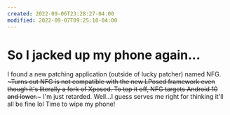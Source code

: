 ```yaml
---
created: 2022-09-06T23:28:27-04:00
modified: 2022-09-07T09:25:10-04:00
---
```


# So I jacked up my phone again...

I found a new patching application (outside of lucky patcher) named NFG. ~~~Turns out NFG is not compatible with the new LPosed framework even though it's literally a fork of Xposed. To top it off, NFG targets Android 10 and lower.~~~ I'm just retarded. Well...I guess serves me right for thinking it'll all be fine lol Time to wipe my phone!
